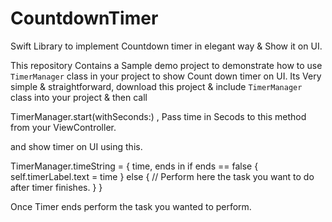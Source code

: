 # CountdownTimer
Swift Library to implement Countdown timer in elegant way &amp; Show it on UI.

This repository Contains a Sample demo project to demonstrate how to use `TimerManager` class in your project to show Count down timer on UI.
Its Very simple & straightforward, download this project & include `TimerManager` class into your project & then call

TimerManager.start(withSeconds:) , Pass time in Secods to this method from your ViewController.
 
 and show timer on UI using this.
 
TimerManager.timeString = { time, ends in
            if ends == false {
                self.timerLabel.text = time
            } else {
                // Perform here the task you want to do after timer finishes.
            }
        }
        
 Once Timer ends perform the task you wanted to perform.
